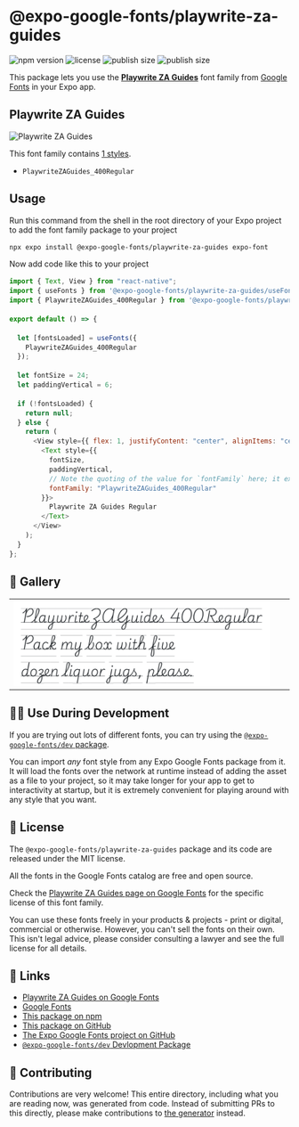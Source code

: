 # @expo-google-fonts/playwrite-za-guides

![npm version](https://flat.badgen.net/npm/v/@expo-google-fonts/playwrite-za-guides)
![license](https://flat.badgen.net/github/license/expo/google-fonts)
![publish size](https://flat.badgen.net/packagephobia/install/@expo-google-fonts/playwrite-za-guides)
![publish size](https://flat.badgen.net/packagephobia/publish/@expo-google-fonts/playwrite-za-guides)

This package lets you use the [**Playwrite ZA Guides**](https://fonts.google.com/specimen/Playwrite+ZA+Guides) font family from [Google Fonts](https://fonts.google.com/) in your Expo app.

## Playwrite ZA Guides

![Playwrite ZA Guides](./font-family.png)

This font family contains [1 styles](#-gallery).

- `PlaywriteZAGuides_400Regular`

## Usage

Run this command from the shell in the root directory of your Expo project to add the font family package to your project

```sh
npx expo install @expo-google-fonts/playwrite-za-guides expo-font
```

Now add code like this to your project

```js
import { Text, View } from "react-native";
import { useFonts } from '@expo-google-fonts/playwrite-za-guides/useFonts';
import { PlaywriteZAGuides_400Regular } from '@expo-google-fonts/playwrite-za-guides/400Regular';

export default () => {

  let [fontsLoaded] = useFonts({
    PlaywriteZAGuides_400Regular
  });

  let fontSize = 24;
  let paddingVertical = 6;

  if (!fontsLoaded) {
    return null;
  } else {
    return (
      <View style={{ flex: 1, justifyContent: "center", alignItems: "center" }}>
        <Text style={{
          fontSize,
          paddingVertical,
          // Note the quoting of the value for `fontFamily` here; it expects a string!
          fontFamily: "PlaywriteZAGuides_400Regular"
        }}>
          Playwrite ZA Guides Regular
        </Text>
      </View>
    );
  }
};
```

## 🔡 Gallery


||||
|-|-|-|
|![PlaywriteZAGuides_400Regular](./400Regular/PlaywriteZAGuides_400Regular.ttf.png)||||


## 👩‍💻 Use During Development

If you are trying out lots of different fonts, you can try using the [`@expo-google-fonts/dev` package](https://github.com/expo/google-fonts/tree/master/font-packages/dev#readme).

You can import _any_ font style from any Expo Google Fonts package from it. It will load the fonts over the network at runtime instead of adding the asset as a file to your project, so it may take longer for your app to get to interactivity at startup, but it is extremely convenient for playing around with any style that you want.


## 📖 License

The `@expo-google-fonts/playwrite-za-guides` package and its code are released under the MIT license.

All the fonts in the Google Fonts catalog are free and open source.

Check the [Playwrite ZA Guides page on Google Fonts](https://fonts.google.com/specimen/Playwrite+ZA+Guides) for the specific license of this font family.

You can use these fonts freely in your products & projects - print or digital, commercial or otherwise. However, you can't sell the fonts on their own. This isn't legal advice, please consider consulting a lawyer and see the full license for all details.

## 🔗 Links

- [Playwrite ZA Guides on Google Fonts](https://fonts.google.com/specimen/Playwrite+ZA+Guides)
- [Google Fonts](https://fonts.google.com/)
- [This package on npm](https://www.npmjs.com/package/@expo-google-fonts/playwrite-za-guides)
- [This package on GitHub](https://github.com/expo/google-fonts/tree/master/font-packages/playwrite-za-guides)
- [The Expo Google Fonts project on GitHub](https://github.com/expo/google-fonts)
- [`@expo-google-fonts/dev` Devlopment Package](https://github.com/expo/google-fonts/tree/master/font-packages/dev)

## 🤝 Contributing

Contributions are very welcome! This entire directory, including what you are reading now, was generated from code. Instead of submitting PRs to this directly, please make contributions to [the generator](https://github.com/expo/google-fonts/tree/master/packages/generator) instead.
